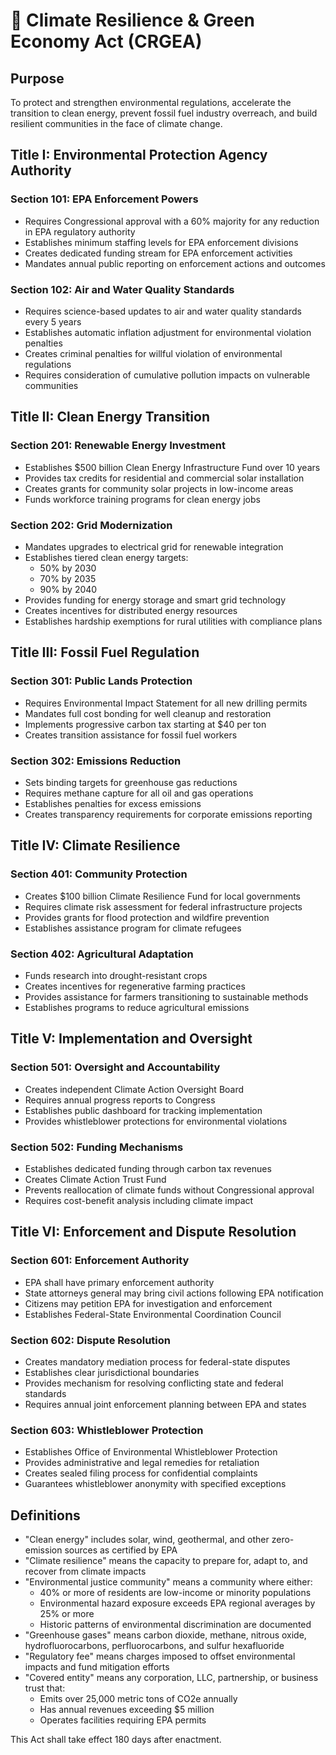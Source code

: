 # 🌱 Climate Resilience & Green Economy Act (CRGEA)

## Purpose
To protect and strengthen environmental regulations, accelerate the transition to clean energy, prevent fossil fuel industry overreach, and build resilient communities in the face of climate change.

## Title I: Environmental Protection Agency Authority

### Section 101: EPA Enforcement Powers
- Requires Congressional approval with a 60% majority for any reduction in EPA regulatory authority
- Establishes minimum staffing levels for EPA enforcement divisions
- Creates dedicated funding stream for EPA enforcement activities
- Mandates annual public reporting on enforcement actions and outcomes

### Section 102: Air and Water Quality Standards
- Requires science-based updates to air and water quality standards every 5 years
- Establishes automatic inflation adjustment for environmental violation penalties
- Creates criminal penalties for willful violation of environmental regulations
- Requires consideration of cumulative pollution impacts on vulnerable communities

## Title II: Clean Energy Transition

### Section 201: Renewable Energy Investment
- Establishes $500 billion Clean Energy Infrastructure Fund over 10 years
- Provides tax credits for residential and commercial solar installation
- Creates grants for community solar projects in low-income areas
- Funds workforce training programs for clean energy jobs

### Section 202: Grid Modernization
- Mandates upgrades to electrical grid for renewable integration
- Establishes tiered clean energy targets:
  - 50% by 2030
  - 70% by 2035
  - 90% by 2040
- Provides funding for energy storage and smart grid technology
- Creates incentives for distributed energy resources
- Establishes hardship exemptions for rural utilities with compliance plans

## Title III: Fossil Fuel Regulation

### Section 301: Public Lands Protection
- Requires Environmental Impact Statement for all new drilling permits
- Mandates full cost bonding for well cleanup and restoration
- Implements progressive carbon tax starting at $40 per ton
- Creates transition assistance for fossil fuel workers

### Section 302: Emissions Reduction
- Sets binding targets for greenhouse gas reductions
- Requires methane capture for all oil and gas operations
- Establishes penalties for excess emissions
- Creates transparency requirements for corporate emissions reporting

## Title IV: Climate Resilience

### Section 401: Community Protection
- Creates $100 billion Climate Resilience Fund for local governments
- Requires climate risk assessment for federal infrastructure projects
- Provides grants for flood protection and wildfire prevention
- Establishes assistance program for climate refugees

### Section 402: Agricultural Adaptation
- Funds research into drought-resistant crops
- Creates incentives for regenerative farming practices
- Provides assistance for farmers transitioning to sustainable methods
- Establishes programs to reduce agricultural emissions

## Title V: Implementation and Oversight

### Section 501: Oversight and Accountability
- Creates independent Climate Action Oversight Board
- Requires annual progress reports to Congress
- Establishes public dashboard for tracking implementation
- Provides whistleblower protections for environmental violations

### Section 502: Funding Mechanisms
- Establishes dedicated funding through carbon tax revenues
- Creates Climate Action Trust Fund
- Prevents reallocation of climate funds without Congressional approval
- Requires cost-benefit analysis including climate impact

## Title VI: Enforcement and Dispute Resolution

### Section 601: Enforcement Authority
- EPA shall have primary enforcement authority
- State attorneys general may bring civil actions following EPA notification
- Citizens may petition EPA for investigation and enforcement
- Establishes Federal-State Environmental Coordination Council

### Section 602: Dispute Resolution
- Creates mandatory mediation process for federal-state disputes
- Establishes clear jurisdictional boundaries
- Provides mechanism for resolving conflicting state and federal standards
- Requires annual joint enforcement planning between EPA and states

### Section 603: Whistleblower Protection
- Establishes Office of Environmental Whistleblower Protection
- Provides administrative and legal remedies for retaliation
- Creates sealed filing process for confidential complaints
- Guarantees whistleblower anonymity with specified exceptions

## Definitions
- "Clean energy" includes solar, wind, geothermal, and other zero-emission sources as certified by EPA
- "Climate resilience" means the capacity to prepare for, adapt to, and recover from climate impacts
- "Environmental justice community" means a community where either:
  - 40% or more of residents are low-income or minority populations
  - Environmental hazard exposure exceeds EPA regional averages by 25% or more
  - Historic patterns of environmental discrimination are documented
- "Greenhouse gases" means carbon dioxide, methane, nitrous oxide, hydrofluorocarbons, perfluorocarbons, and sulfur hexafluoride
- "Regulatory fee" means charges imposed to offset environmental impacts and fund mitigation efforts
- "Covered entity" means any corporation, LLC, partnership, or business trust that:
  - Emits over 25,000 metric tons of CO2e annually
  - Has annual revenues exceeding $5 million
  - Operates facilities requiring EPA permits

This Act shall take effect 180 days after enactment.